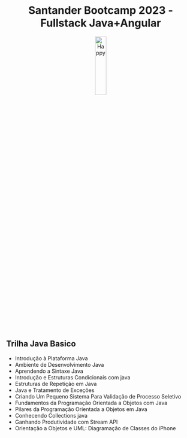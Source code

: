 

<h1 align="center">
    <strong>Santander Bootcamp 2023 - Fullstack Java+Angular</strong>
</h1>

<p align="center">
    <apan align="center">
      <img alt="Happy" src="https://hermes.dio.me/tracks/afebe5ed-2b18-438a-95b0-2c971e9aeff9.png" height="20%" width="24%">
    </apan>
</p>

##  Trilha Java Basico

- Introdução à Plataforma Java
- Ambiente de Desenvolvimento Java
- Aprendendo a Sintaxe Java
- Introdução e Estruturas Condicionais com java
- Estruturas de Repetição em Java
- Java e Tratamento de Exceções
- Criando Um Pequeno Sistema Para Validação de Processo Seletivo
- Fundamentos da Programação Orientada a Objetos com Java
- Pilares da Programação Orientada a Objetos em Java
- Conhecendo Collections java
- Ganhando Produtividade com Stream API
- Orientação a Objetos e UML: Diagramação de Classes do iPhone
